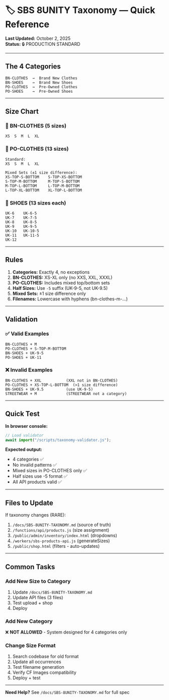# 🏷️ SBS 8UNITY Taxonomy — Quick Reference

**Last Updated:** October 2, 2025  
**Status:** 🔒 PRODUCTION STANDARD

---

## The 4 Categories

```
BN-CLOTHES  →  Brand New Clothes
BN-SHOES    →  Brand New Shoes
PO-CLOTHES  →  Pre-Owned Clothes
PO-SHOES    →  Pre-Owned Shoes
```

---

## Size Chart

### 👕 BN-CLOTHES (5 sizes)

```
XS  S  M  L  XL
```

### 👔 PO-CLOTHES (13 sizes)

```
Standard:
XS  S  M  L  XL

Mixed Sets (±1 size difference):
XS-TOP-S-BOTTOM    S-TOP-XS-BOTTOM
S-TOP-M-BOTTOM     M-TOP-S-BOTTOM
M-TOP-L-BOTTOM     L-TOP-M-BOTTOM
L-TOP-XL-BOTTOM    XL-TOP-L-BOTTOM
```

### 👟 SHOES (13 sizes each)

```
UK-6    UK-6-5
UK-7    UK-7-5
UK-8    UK-8-5
UK-9    UK-9-5
UK-10   UK-10-5
UK-11   UK-11-5
UK-12
```

---

## Rules

1. **Categories:** Exactly 4, no exceptions
2. **BN-CLOTHES:** XS-XL only (no XXS, XXL, XXXL)
3. **PO-CLOTHES:** Includes mixed top/bottom sets
4. **Half Sizes:** Use `-5` suffix (UK-9-5, not UK-9.5)
5. **Mixed Sets:** ±1 size difference only
6. **Filenames:** Lowercase with hyphens (bn-clothes-m-...)

---

## Validation

### ✅ Valid Examples

```
BN-CLOTHES + M
PO-CLOTHES + S-TOP-M-BOTTOM
BN-SHOES + UK-9-5
PO-SHOES + UK-11
```

### ❌ Invalid Examples

```
BN-CLOTHES + XXL           (XXL not in BN-CLOTHES)
PO-CLOTHES + XS-TOP-L-BOTTOM  (>1 size difference)
BN-SHOES + UK-9.5          (use UK-9-5)
STREETWEAR + M             (STREETWEAR not a category)
```

---

## Quick Test

**In browser console:**

```javascript
// Load validator
await import("/scripts/taxonomy-validator.js");
```

**Expected output:**

- 4 categories ✅
- No invalid patterns ✅
- Mixed sizes in PO-CLOTHES only ✅
- Half sizes use -5 format ✅
- All API products valid ✅

---

## Files to Update

If taxonomy changes (RARE):

1. `/docs/SBS-8UNITY-TAXONOMY.md` (source of truth)
2. `/functions/api/products.js` (size assignment)
3. `/public/admin/inventory/index.html` (dropdowns)
4. `/workers/sbs-products-api.js` (generateSizes)
5. `/public/shop.html` (filters - auto-updates)

---

## Common Tasks

### Add New Size to Category

1. Update `/docs/SBS-8UNITY-TAXONOMY.md`
2. Update API files (3 files)
3. Test upload + shop
4. Deploy

### Add New Category

❌ **NOT ALLOWED** - System designed for 4 categories only

### Change Size Format

1. Search codebase for old format
2. Update all occurrences
3. Test filename generation
4. Verify CF Images compatibility
5. Deploy + test

---

**Need Help?** See `/docs/SBS-8UNITY-TAXONOMY.md` for full spec
